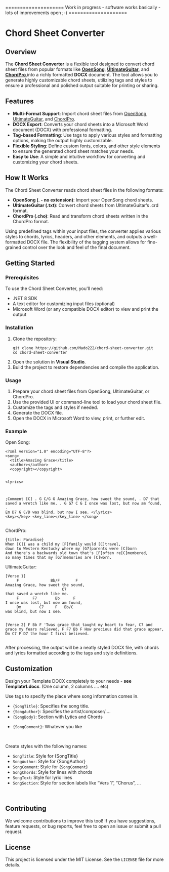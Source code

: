 ==================== Work in progress - software works basically - lots of improvements open ;-) ====================
<h1>Chord Sheet Converter</h1>
<h2>Overview</h2>
<p>The <strong>Chord Sheet Converter</strong> is a flexible tool designed to convert chord sheet files from popular formats like <a target="_blank" rel="noopener noreferrer" href="https://opensong.org/"><strong>OpenSong</strong></a>, <a target="_blank" rel="noopener noreferrer" href="https://www.ultimate-guitar.com/"><strong>UltimateGuitar</strong></a>, and <a target="_blank" rel="noopener noreferrer" href="https://www.chordpro.org/"><strong>ChordPro</strong> </a>into a richly formatted <strong>DOCX</strong> document. The tool allows you to generate highly customizable chord sheets, utilizing tags and styles to ensure a professional and polished output suitable for printing or sharing.</p>
<h2>Features</h2>
<ul>
    <li><strong>Multi-Format Support</strong>: Import chord sheet files from <a target="_blank" rel="noopener noreferrer" href="https://opensong.org/">OpenSong</a>, <a target="_blank" rel="noopener noreferrer" href="https://www.ultimate-guitar.com">UltimateGuitar</a>, and <a target="_blank" rel="noopener noreferrer" href="https://www.chordpro.org/">ChordPro</a>.</li>
    <li><strong>DOCX Export</strong>: Converts your chord sheets into a Microsoft Word document (DOCX) with professional formatting.</li>
    <li><strong>Tag-based Formatting</strong>: Use tags to apply various styles and formatting options, making the output highly customizable.</li>
    <li><strong>Flexible Styling</strong>: Define custom fonts, colors, and other style elements to ensure the generated chord sheet matches your needs.</li>
    <li><strong>Easy to Use</strong>: A simple and intuitive workflow for converting and customizing your chord sheets.</li>
</ul>
<h2>How It Works</h2>
<p>The Chord Sheet Converter reads chord sheet files in the following formats:</p>
<ul>
    <li><strong>OpenSong (. - no extension)</strong>: Import your OpenSong chord sheets.</li>
    <li><strong>UltimateGuitar (.txt)</strong>: Convert chord sheets from UltimateGuitar’s .crd format.</li>
    <li><strong>ChordPro (.cho)</strong>: Read and transform chord sheets written in the ChordPro format.</li>
</ul>
<p>Using predefined tags within your input files, the converter applies various styles to chords, lyrics, headers, and other elements, and outputs a well-formatted DOCX file. The flexibility of the tagging system allows for fine-grained control over the look and feel of the final document.</p>
<h2>Getting Started</h2>
<h3>Prerequisites</h3>
<p>To use the Chord Sheet Converter, you'll need:</p>
<ul>
    <li>.NET 8 SDK</li>
    <li>A text editor for customizing input files (optional)</li>
    <li>Microsoft Word (or any compatible DOCX editor) to view and print the output</li>
</ul>
<h3>Installation</h3>
<ol>
    <li>
        <p>Clone the repository:</p>
        <pre><code class="language-plaintext">git clone https://github.com/Mado222/chord-sheet-converter.git
cd chord-sheet-converter
</code></pre>
    </li>
    <li>Open the solution in <strong>Visual Studio</strong>.</li>
    <li>Build the project to restore dependencies and compile the application.</li>
</ol>
<h3>Usage</h3>
<ol>
    <li>Prepare your chord sheet files from OpenSong, UltimateGuitar, or ChordPro.</li>
    <li>Use the provided UI or command-line tool to load your chord sheet file.</li>
    <li>Customize the tags and styles if needed.</li>
    <li>Generate the DOCX file.</li>
    <li>Open the DOCX in Microsoft Word to view, print, or further edit.</li>
</ol>
<h3>Example</h3>
<p>Open Song:</p>
<pre><code class="language-plaintext">&lt;?xml version="1.0" encoding="UTF-8"?&gt;
&lt;song&gt;
  &lt;title&gt;Amazing Grace&lt;/title&gt;
  &lt;author&gt;&lt;/author&gt;
  &lt;copyright&gt;&lt;/copyright&gt;

  &lt;lyrics&gt;
 
 ;Comment
[C]
.     G              C/G        G
 Amazing Grace, how sweet the sound,
.                         D7
 that saved a wretch like me.
.     G      G7        C       G
 I once was lost, but now am found,
.     Em        D7     G   C/D
 was blind, but now I see.
  &lt;/lyrics&gt;
  &lt;key&gt;&lt;/key&gt;
  &lt;key_line&gt;&lt;/key_line&gt;
&lt;/song&gt;
</code></pre>
<p>ChordPro:</p>
<pre><code class="language-plaintext">{title: Paradise}
When [C]I was a child my [F]family would [C]travel,
down to Western Kentucky where my [G7]parents were [C]born
And there's a backwards old town that's [F]often re[C]membered,
so many times that my [G7]memories are [C]worn.</code></pre>
<p>UltimateGuitar:</p>
<pre><code class="language-plaintext">[Verse 1]
     F              Bb/F       F
Amazing Grace, how sweet the sound,
                         C7
that saved a wretch like me.
     F      F7        Bb      F
I once was lost, but now am found,
     Dm        C7     F   Bb/C
was blind, but now I see.

[Verse 2]
       F                    Bb       F
'Twas grace that taught my heart to fear,
                      C7
and grace my fears relieved.
       F     F7        Bb      F
How precious did that grace appear, 
    Dm      C7     F      D7
the hour I first believed.
</code></pre>
<p>After processing, the output will be a neatly styled DOCX file, with chords and lyrics formatted according to the tags and style definitions.</p>
<h2>Customization</h2>
<p>Design your Template DOCX completely to your needs - <strong>see Template1.docx</strong>. (One column, 2 columns …. etc)</p>
<p>Use tags to specify the place where song information comes in.</p>
<ul>
    <li><code>{SongTitle}</code>: Specifies the song title.</li>
    <li><code>{SongAuthor}</code>: Specifies the artist/composer/….</li>
    <li><code>{SongBody}</code>: Section with Lytics and Chords</li>
    <li>
        <p><code>{SongComment}</code>: Whatever you like</p>
        <p>&nbsp;</p>
    </li>
</ul>
<p>Create styles with the following names:</p>
<ul>
    <li><code>SongTitle</code>: Style for {SongTitle}</li>
    <li><code>SongAuthor</code>: Style for {SongAuthor}</li>
    <li><code>SongComment</code>: Style for {<code>SongComment</code>}</li>
    <li><code>SongChords</code>: Style for lines with chords</li>
    <li><code>SongText</code>: Style for lyric lines</li>
    <li><code>SongSection</code>: Style for section labels like “Vers 1”, “Chorus”, …</li>
</ul>
<p>&nbsp;</p>
<h2>Contributing</h2>
<p>We welcome contributions to improve this tool! If you have suggestions, feature requests, or bug reports, feel free to open an issue or submit a pull request.</p>
<h2>License</h2>
<p>This project is licensed under the MIT License. See the <code>LICENSE</code> file for more details.</p>
